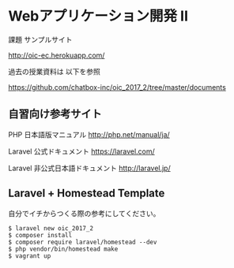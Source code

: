 # Webアプリケーション開発 II

課題 サンプルサイト

http://oic-ec.herokuapp.com/

過去の授業資料は 以下を参照

https://github.com/chatbox-inc/oic_2017_2/tree/master/documents


## 自習向け参考サイト

PHP 日本語版マニュアル http://php.net/manual/ja/

Laravel 公式ドキュメント https://laravel.com/

Laravel 非公式日本語ドキュメント http://laravel.jp/

## Laravel + Homestead Template

自分でイチからつくる際の参考にしてください。

````
$ laravel new oic_2017_2
$ composer install 
$ composer require laravel/homestead --dev
$ php vendor/bin/homestead make
$ vagrant up
````